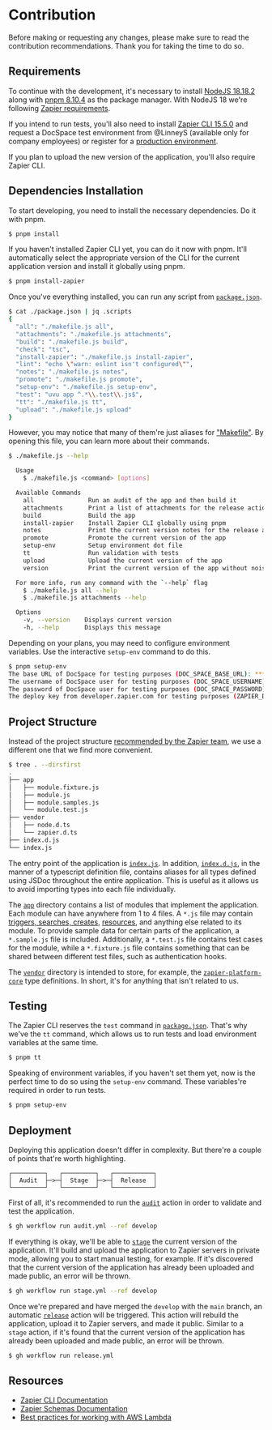 # Contribution

Before making or requesting any changes, please make sure to read the contribution recommendations. Thank you for taking the time to do so.

## Requirements

To continue with the development, it's necessary to install [NodeJS 18.18.2](https://nodejs.org) along with [pnpm 8.10.4](https://pnpm.io) as the package manager. With NodeJS 18 we're following [Zapier requirements](https://github.com/zapier/zapier-platform/blob/zapier-platform-schema%4015.5.0/packages/cli/README.md#requirements).

If you intend to run tests, you'll also need to install [Zapier CLI 15.5.0](https://github.com/zapier/zapier-platform/blob/zapier-platform-schema%4015.5.0/packages/cli/README.md) and request a DocSpace test environment from @LinneyS (available only for company employees) or register for a [production environment](https://www.onlyoffice.com/docspace-registration.aspx).

If you plan to upload the new version of the application, you'll also require Zapier CLI.

## Dependencies Installation

To start developing, you need to install the necessary dependencies. Do it with pnpm.

```sh
$ pnpm install
```

If you haven't installed Zapier CLI yet, you can do it now with pnpm. It'll automatically select the appropriate version of the CLI for the current application version and install it globally using pnpm.

```sh
$ pnpm install-zapier
```

Once you've everything installed, you can run any script from [`package.json`](./package.json).

```sh
$ cat ./package.json | jq .scripts
{
  "all": "./makefile.js all",
  "attachments": "./makefile.js attachments",
  "build": "./makefile.js build",
  "check": "tsc",
  "install-zapier": "./makefile.js install-zapier",
  "lint": "echo \"warn: eslint isn't configured\"",
  "notes": "./makefile.js notes",
  "promote": "./makefile.js promote",
  "setup-env": "./makefile.js setup-env",
  "test": "uvu app ^.*\\.test\\.js$",
  "tt": "./makefile.js tt",
  "upload": "./makefile.js upload"
}
```

However, you may notice that many of them're just aliases for ["Makefile"](./makefile.js). By opening this file, you can learn more about their commands.

```sh
$ ./makefile.js --help 

  Usage
    $ ./makefile.js <command> [options]

  Available Commands
    all               Run an audit of the app and then build it
    attachments       Print a list of attachments for the release action
    build             Build the app
    install-zapier    Install Zapier CLI globally using pnpm
    notes             Print the current version notes for the release action
    promote           Promote the current version of the app
    setup-env         Setup environment dot file
    tt                Run validation with tests
    upload            Upload the current version of the app
    version           Print the current version of the app without noises

  For more info, run any command with the `--help` flag
    $ ./makefile.js all --help
    $ ./makefile.js attachments --help

  Options
    -v, --version    Displays current version
    -h, --help       Displays this message

```

Depending on your plans, you may need to configure environment variables. Use the interactive `setup-env` command to do this.

```sh
$ pnpm setup-env
The base URL of DocSpace for testing purposes (DOC_SPACE_BASE_URL): ***
The username of DocSpace user for testing purposes (DOC_SPACE_USERNAME): ***
The password of DocSpace user for testing purposes (DOC_SPACE_PASSWORD): ***
The deploy key from developer.zapier.com for testing purposes (ZAPIER_DEPLOY_KEY): ***
```

## Project Structure

Instead of the project structure [recommended by the Zapier team](https://github.com/zapier/zapier-platform/blob/zapier-platform-schema%4015.5.0/packages/cli/README.md#local-project-structure), we use a different one that we find more convenient.

```sh
$ tree . --dirsfirst
.
├── app
│   ├── module.fixture.js
│   ├── module.js
│   ├── module.samples.js
│   └── module.test.js
├── vendor
│   ├── node.d.ts
│   └── zapier.d.ts
├── index.d.js
└── index.js
```

The entry point of the application is [`index.js`](./index.js). In addition, [`index.d.js`](./index.d.js), in the manner of a typescript definition file, contains aliases for all types defined using JSDoc throughout the entire application. This is useful as it allows us to avoid importing types into each file individually.

The [`app`](./app) directory contains a list of modules that implement the application. Each module can have anywhere from 1 to 4 files. A `*.js` file may contain [triggers, searches, creates](https://github.com/zapier/zapier-platform/blob/zapier-platform-schema%4015.5.0/packages/cli/README.md#triggerssearchescreates), [resources](https://github.com/zapier/zapier-platform/blob/zapier-platform-schema%4015.5.0/packages/cli/README.md#resources), and anything else related to its module. To provide sample data for certain parts of the application, a `*.sample.js` file is included. Additionally, a `*.test.js` file contains test cases for the module, while a `*.fixture.js` file contains something that can be shared between different test files, such as authentication hooks.

The [`vendor`](./vendor) directory is intended to store, for example, the [`zapier-platform-core`](./vendor/zapier-platform-core.d.ts) type definitions. In short, it's for anything that isn't related to us.

## Testing

The Zapier CLI reserves the `test` command in [`package.json`](./package.json). That's why we've the `tt` command, which allows us to run tests and load environment variables at the same time.

```sh
$ pnpm tt
```

Speaking of environment variables, if you haven't set them yet, now is the perfect time to do so using the `setup-env` command. These variables're required in order to run tests.

```sh
$ pnpm setup-env
```

## Deployment

Deploying this application doesn't differ in complexity. But there're a couple of points that're worth highlighting.

```text
┌─────────┐   ┌─────────┐   ┌───────────┐
│  Audit  ├─>─┤  Stage  ├─>─┤  Release  │
└─────────┘   └─────────┘   └───────────┘
```

First of all, it's recommended to run the [`audit`](./.github/workflows/audit.yml) action in order to validate and test the application.

```sh
$ gh workflow run audit.yml --ref develop
```

If everything is okay, we'll be able to [`stage`](./.github/workflows/stage.yml) the current version of the application. It'll build and upload the application to Zapier servers in private mode, allowing you to start manual testing, for example. If it's discovered that the current version of the application has already been uploaded and made public, an error will be thrown.

```sh
$ gh workflow run stage.yml --ref develop
```

Once we're prepared and have merged the `develop` with the `main` branch, an automatic [`release`](./.github/workflows/release.yml) action will be triggered. This action will rebuild the application, upload it to Zapier servers, and made it public. Similar to a `stage` action, if it's found that the current version of the application has already been uploaded and made public, an error will be thrown.

```sh
$ gh workflow run release.yml
```

## Resources

- [Zapier CLI Documentation](https://github.com/zapier/zapier-platform/blob/main/packages/cli/README.md)
- [Zapier Schemas Documentation](https://github.com/zapier/zapier-platform/blob/zapier-platform-schema%4015.5.0/packages/schema/docs/build/schema.md)
- [Best practices for working with AWS Lambda](https://docs.aws.amazon.com/lambda/latest/dg/best-practices.html)
